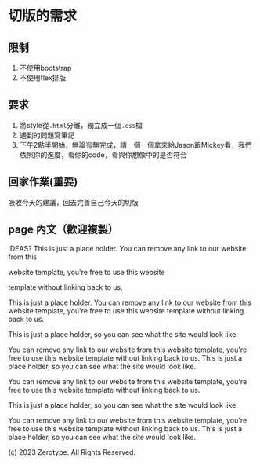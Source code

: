 # 切版的需求

## 限制
1. 不使用bootstrap
2. 不使用flex排版

## 要求
1. 將style從`.html`分離，獨立成一個`.css`檔
2. 遇到的問題寫筆記
3. 下午2點半開始，無論有無完成，請一個一個拿來給Jason跟Mickey看，我們依照你的進度，看你的code，看與你想像中的是否符合

## 回家作業(重要)
吸收今天的建議，回去完善自己今天的切版

## page 內文（歡迎複製）
IDEAS?
This is just a place holder.
You can remove any link to our website from this

website template, you're free to use this website

template without linking back to us.



This is just a place holder.
You can remove any link to our website from this website template, you're free to use this website template without linking back to us.

This is just a place holder, so you can see what the site would look like.

You can remove any link to our website from this website template, you're free to use this website template without linking back to us. This is just a place holder, so you can see what the site would look like.

You can remove any link to our website from this website template, you're free to use this website template without linking back to us.

This is just a place holder, so you can see what the site would look like.

You can remove any link to our website from this website template, you're free to use this website template without linking back to us. This is just a place holder, so you can see what the site would look like.



(c) 2023 Zerotype. All Rights Reserved.
